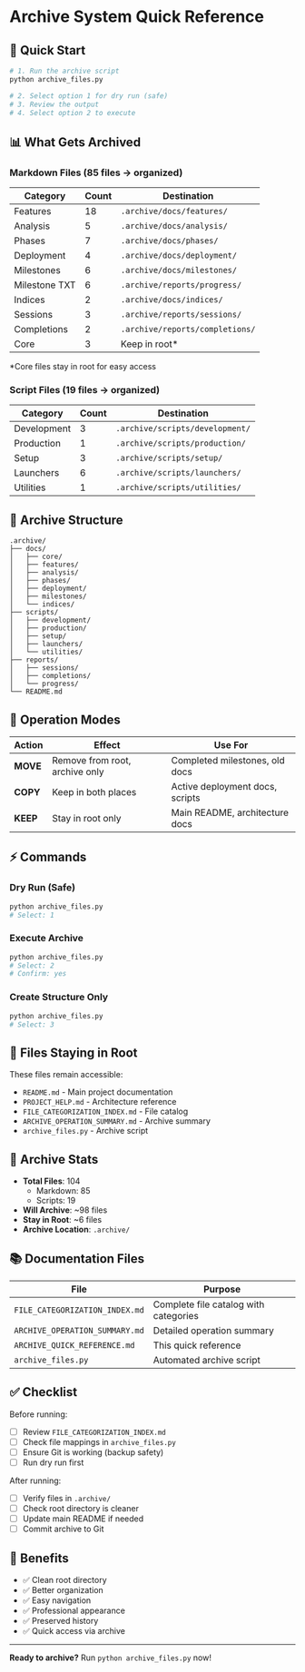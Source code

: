 # Archive System Quick Reference

## 🚀 Quick Start

```bash
# 1. Run the archive script
python archive_files.py

# 2. Select option 1 for dry run (safe)
# 3. Review the output
# 4. Select option 2 to execute
```

## 📊 What Gets Archived

### **Markdown Files (85 files → organized)**

| Category | Count | Destination |
|----------|-------|-------------|
| Features | 18 | `.archive/docs/features/` |
| Analysis | 5 | `.archive/docs/analysis/` |
| Phases | 7 | `.archive/docs/phases/` |
| Deployment | 4 | `.archive/docs/deployment/` |
| Milestones | 6 | `.archive/docs/milestones/` |
| Milestone TXT | 6 | `.archive/reports/progress/` |
| Indices | 2 | `.archive/docs/indices/` |
| Sessions | 3 | `.archive/reports/sessions/` |
| Completions | 2 | `.archive/reports/completions/` |
| Core | 3 | Keep in root* |

*Core files stay in root for easy access

### **Script Files (19 files → organized)**

| Category | Count | Destination |
|----------|-------|-------------|
| Development | 3 | `.archive/scripts/development/` |
| Production | 1 | `.archive/scripts/production/` |
| Setup | 3 | `.archive/scripts/setup/` |
| Launchers | 6 | `.archive/scripts/launchers/` |
| Utilities | 1 | `.archive/scripts/utilities/` |

## 📁 Archive Structure

```
.archive/
├── docs/
│   ├── core/
│   ├── features/
│   ├── analysis/
│   ├── phases/
│   ├── deployment/
│   ├── milestones/
│   └── indices/
├── scripts/
│   ├── development/
│   ├── production/
│   ├── setup/
│   ├── launchers/
│   └── utilities/
├── reports/
│   ├── sessions/
│   ├── completions/
│   └── progress/
└── README.md
```

## 🔧 Operation Modes

| Action | Effect | Use For |
|--------|--------|---------|
| **MOVE** | Remove from root, archive only | Completed milestones, old docs |
| **COPY** | Keep in both places | Active deployment docs, scripts |
| **KEEP** | Stay in root only | Main README, architecture docs |

## ⚡ Commands

### Dry Run (Safe)
```bash
python archive_files.py
# Select: 1
```

### Execute Archive
```bash
python archive_files.py
# Select: 2
# Confirm: yes
```

### Create Structure Only
```bash
python archive_files.py
# Select: 3
```

## 📝 Files Staying in Root

These files remain accessible:
- `README.md` - Main project documentation
- `PROJECT_HELP.md` - Architecture reference
- `FILE_CATEGORIZATION_INDEX.md` - File catalog
- `ARCHIVE_OPERATION_SUMMARY.md` - Archive summary
- `archive_files.py` - Archive script

## 🎯 Archive Stats

- **Total Files**: 104
  - Markdown: 85
  - Scripts: 19
- **Will Archive**: ~98 files
- **Stay in Root**: ~6 files
- **Archive Location**: `.archive/`

## 📚 Documentation Files

| File | Purpose |
|------|---------|
| `FILE_CATEGORIZATION_INDEX.md` | Complete file catalog with categories |
| `ARCHIVE_OPERATION_SUMMARY.md` | Detailed operation summary |
| `ARCHIVE_QUICK_REFERENCE.md` | This quick reference |
| `archive_files.py` | Automated archive script |

## ✅ Checklist

Before running:
- [ ] Review `FILE_CATEGORIZATION_INDEX.md`
- [ ] Check file mappings in `archive_files.py`
- [ ] Ensure Git is working (backup safety)
- [ ] Run dry run first

After running:
- [ ] Verify files in `.archive/`
- [ ] Check root directory is cleaner
- [ ] Update main README if needed
- [ ] Commit archive to Git

## 🎉 Benefits

- ✅ Clean root directory
- ✅ Better organization
- ✅ Easy navigation
- ✅ Professional appearance
- ✅ Preserved history
- ✅ Quick access via archive

---

**Ready to archive?** Run `python archive_files.py` now!

